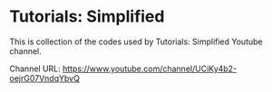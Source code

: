 # Tutorials: Simplified

This is collection of the codes used by Tutorials: Simplified Youtube channel.

Channel URL: https://www.youtube.com/channel/UCiKy4b2-oejrG07VndqYbvQ

